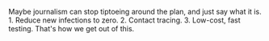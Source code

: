 Maybe journalism can stop tiptoeing around the plan, and just say what it is. 1. Reduce new infections to zero. 2. Contact tracing. 3. Low-cost, fast testing. That's how we get out of this.
